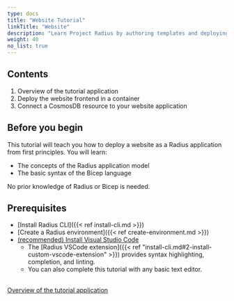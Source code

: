 ```yaml
---
type: docs
title: "Website Tutorial"
linkTitle: "Website"
description: "Learn Project Radius by authoring templates and deploying a working website with a database."
weight: 40
no_list: true
---
```


## Contents
1. Overview of the tutorial application
1. Deploy the website frontend in a container
1. Connect a CosmosDB resource to your website application


## Before you begin

This tutorial will teach you how to deploy a website as a Radius application from first principles. You will learn:  

- The concepts of the Radius application model 
- The basic syntax of the Bicep language 

No prior knowledge of Radius or Bicep is needed.

## Prerequisites

- [Install Radius CLI]({{< ref install-cli.md >}})
- [Create a Radius environment]({{< ref create-environment.md >}})
- [(recommended) Install Visual Studio Code](https://code.visualstudio.com/)
   - The [Radius VSCode extension]({{< ref "install-cli.md#2-install-custom-vscode-extension" >}}) provides syntax highlighting, completion, and linting.
   - You can also complete this tutorial with any basic text editor.


<br /><a class="btn btn-primary" href="{{< ref overview.md >}}" role="button">Overview of the tutorial application</a>